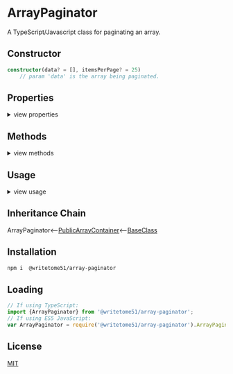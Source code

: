 # ArrayPaginator

A TypeScript/Javascript class for paginating an array.


## Constructor

```ts
constructor(data? = [], itemsPerPage? = 25)
    // param 'data' is the array being paginated.
```

## Properties
<details>
<summary>view properties</summary>

```ts
data : any[]  // the array to be paginated.

className : string // read-only
```
</details>


## Methods
<details>
<summary>view methods</summary>
 
 ```
getPage(currentPageNumber, itemsPerPage? = undefined): any[]
    // If `itemsPerPage` left undefined, most recent setting will be used.

getCurrentPageNumber(): number

getTotalPages(): number
```
 
 
The methods below are not important to know about in order to use this  
class.  They're inherited from [BaseClass](https://github.com/writetome51/typescript-base-class#baseclass) .
```ts
protected   _createGetterAndOrSetterForEach(
                  propertyNames: string[],
                  configuration: IGetterSetterConfiguration
            ) : void
     /*********************
     Use this method when you have a bunch of properties that need getter and/or 
     setter functions that all do the same thing. You pass in an array of string 
     names of those properties, and the method attaches the same getter and/or 
     setter function to each property.
     IGetterSetterConfiguration is this object:
     {
         get_setterFunction?: (
             propertyName: string, index?: number, propertyNames?: string[]
         ) => Function,
             // get_setterFunction takes the property name as first argument and 
             // returns the setter function.  The setter function must take one 
             // parameter and return void.
     
         get_getterFunction?: (
             propertyName: string, index?: number, propertyNames?: string[]
         ) => Function
             // get_getterFunction takes the property name as first argument and 
             // returns the getter function.  The getter function must return something.
     }
     *********************/ 
   
   
protected   _returnThis_after(voidExpression: any) : this
    // voidExpression is executed, then function returns this.
    // Even if voidExpression returns something, the returned data isn't used.

protected   _errorIfPropertyHasNoValue(
                property: string, // can contain dot-notation, i.e., 'property.subproperty'
                propertyNameInError? = ''
            ) : void
    // If value of this[property] is undefined or null, it triggers fatal error:
    // `The property "${propertyNameInError}" has no value.`
```
</details>  


## Usage
<details>
<summary>view usage</summary>

```ts
// Getting an instance:
let paginator = new ArrayPaginator([1,2,3,4,5,6,7,8,9,10],  5);

// Getting a page:
paginator.getPage(1); // --> [1,2,3,4,5]

// Getting page 2 and changing items per page to 4:
paginator.getPage(2, {itemsPerPage: 4}); // --> [5,6,7,8]

paginator.getCurrentPageNumber(); // --> 2

// Getting the total number of pages:  
paginator.getTotalPages(); // --> 3

// Assigning it a new array:  
paginator.data = [item1, item2, item3, item4];


```
</details>


## Inheritance Chain

ArrayPaginator<--[PublicArrayContainer](https://github.com/writetome51/public-array-container#publicarraycontainer)<--[BaseClass](https://github.com/writetome51/typescript-base-class#baseclass)

## Installation

```bash
npm i  @writetome51/array-paginator
```

## Loading

```ts
// If using TypeScript:
import {ArrayPaginator} from '@writetome51/array-paginator';
// If using ES5 JavaScript:
var ArrayPaginator = require('@writetome51/array-paginator').ArrayPaginator;
```


## License
[MIT](https://choosealicense.com/licenses/mit/)
